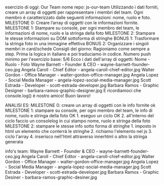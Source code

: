 esercizio di oggi: Our Team
nome repo: js-our-team
Utilizzando i dati forniti, creare un array di oggetti per rappresentare i membri del team. Ogni membro è caratterizzato dalle seguenti informazioni: nome, ruolo e foto.
MILESTONE 0: Creare l’array di oggetti con le informazioni fornite.
MILESTONE 1: Stampare su console, per ogni membro del team, le informazioni di nome, ruolo e la stringa della foto
MILESTONE 2: Stampare le stesse informazioni su DOM sottoforma di stringhe
BONUS 1: Trasformare la stringa foto in una immagine effettiva
BONUS 2: Organizzare i singoli membri in card/schede
Consigli del giorno: Ragioniamo come sempre a step. Prima la logica in italiano e poi traduciamo in codice.
Numero push minimo per l'esercizio base: 5/6
Ecco i dati dell'array di oggetti:
Nome - Ruolo - Foto
Wayne Barnett - Founder & CEO - wayne-barnett-founder-ceo.jpg
Angela Caroll	- Chief Editor	- angela-caroll-chief-editor.jpg
Walter Gordon - Office Manager - walter-gordon-office-manager.jpg
Angela Lopez	- Social Media Manager - angela-lopez-social-media-manager.jpg
Scott Estrada	- Developer - scott-estrada-developer.jpg
Barbara Ramos - Graphic Designer - barbara-ramos-graphic-designer.jpg
E ricordiamoci che console.log() è nostro amico!
Buon lavoro!

ANALISI ES: 
MILESTONE 0: creare un array di oggetti con le info fornite ok
MILESTONE 1: stampare su console, per ogni membro del team, le info di nome, ruolo e stringa della foto OK
    1. eseguo un ciclo OK
    2. all'interno del ciclo faccio un consolelog in cui stampo nome, ruolo e stringa della foto
MILESTONE 2: stampare le stesse info sotto forma di  stringhe
    1. imposto in html un elemento che conterrà le stringhe
    2. richiamo l'elemento nel js
    3. ciclo l'array
    4. inserisco nell'html attraverso innerhtml o altro la stringa generata

info's team: 
Wayne Barnett - Founder & CEO - wayne-barnett-founder-ceo.jpg
Angela Caroll - Chief Editor - angela-caroll-chief-editor.jpg
Walter Gordon - Office Manager - walter-gordon-office-manager.jpg
Angela Lopez - Social Media Manager - angela-lopez-social-media-manager.jpg
Scott Estrada - Developer - scott-estrada-developer.jpg
Barbara Ramos - Graphic Desiner - barbara-ramos-graphic-desiner.jpg

